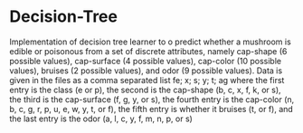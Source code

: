 # Decision-Tree
Implementation of decision tree learner to o predict whether a mushroom is edible or poisonous from a set of discrete attributes, namely cap-shape (6 possible values), cap-surface (4 possible values), cap-color (10 possible values), bruises (2 possible values), and odor (9 possible values). Data is given in the files as a comma separated list fe; x; s; y; t; ag where the first entry is the class (e or p), the second is the cap-shape (b, c, x, f, k, or s), the third is the cap-surface (f, g, y, or s), the fourth entry is the cap-color (n, b, c, g, r, p, u, e, w, y, t, or f), the fifth entry is whether it bruises (t, or f), and the last entry is the odor (a, l, c, y, f, m, n, p, or s)
